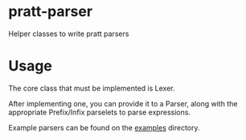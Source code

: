 # pratt-parser

Helper classes to write pratt parsers

# Usage

The core class that must be implemented is Lexer.

After implementing one, you can provide it to a Parser, along with the appropriate Prefix/Infix parselets to
parse expressions.

Example parsers can be found on the [examples](https://github.com/natanbc/pratt-parser/tree/master/src/example/java) directory.
